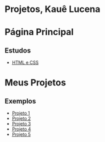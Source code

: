 
# Projetos, Kauê Lucena
  
  <h1>Página Principal</h1>
  <h2>Estudos</h2>
  <ul>
  <li><a href="https://kauelucena2k.github.io/html-css/" target="_blank"><abbr title="Exercicios de Html e css">HTML e CSS</abbr></a></li>
  </ul>

<h1>Meus Projetos</h1>
<h2>Exemplos</h2>
<ul>
<li><a href="https://kauelucena2k.github.io/projetos/racionais/" target="_blank"><abbr title="Racionais MC's">Projeto 1</abbr></a></li>
<li><a href="https://kauelucena2k.github.io/html-css/desafios/d010/" target="_blank"><abbr title="Android">Projeto 2</abbr></a></li>
<li><a href="https://kauelucena2k.github.io/html-css/desafios/d012/" target="_blank"><abbr title="Projeto Cordel Moderno">Projeto 3</abbr></a></li>
<li><a href="https://kauelucena2k.github.io/projetos/poesias/" target="_blank"><abbr title="Sérgio Vaz, usei ele de referenica e o projeto cordel, tbm.">Projeto 4</abbr></a></li>
<li><a href="https://kauelucena2k.github.io/projeto-login/" target="_blank"><abbr title="Tela do login">Projeto 5</abbr></a></li>

</ul>